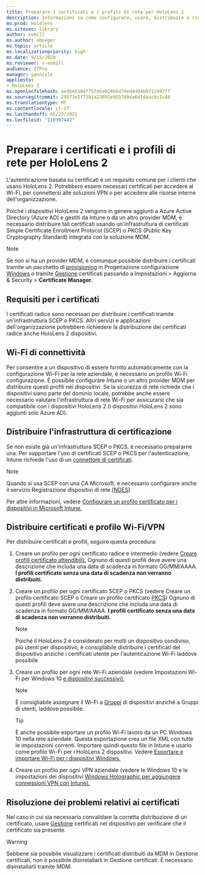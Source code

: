 ```yaml
---
title: Preparare i certificati e i profili di rete per HoloLens 2
description: Informazioni su come configurare, usare, distribuire e risolvere i problemi dei certificati per la rete HoloLens 2 dispositivi di realtà mista.
ms.prod: hololens
ms.sitesec: library
author: evmill
ms.author: aboeger
ms.topic: article
ms.localizationpriority: high
ms.date: 9/15/2020
ms.reviewer: v-evmill
audience: ITPro
manager: yannisle
appliesto:
- HoloLens 2
ms.openlocfilehash: eedb451847757eba02465d7ded4494b9712497ff
ms.sourcegitcommit: 29573e577381a23891e9557884a6dfdaac0c1c48
ms.translationtype: MT
ms.contentlocale: it-IT
ms.lasthandoff: 05/25/2021
ms.locfileid: "110397442"
---
```

# <a name="prepare-certificates-and-network-profiles-for-hololens-2"></a>Preparare i certificati e i profili di rete per HoloLens 2

L'autenticazione basata su certificati è un requisito comune per i clienti che usano HoloLens 2. Potrebbero essere necessari certificati per accedere al Wi-Fi, per connettersi alle soluzioni VPN o per accedere alle risorse interne dell'organizzazione.

Poiché i dispositivi HoloLens 2 vengono in genere aggiunti a Azure Active Directory (Azure AD) e gestiti da Intune o da un altro provider MDM, è necessario distribuire tali certificati usando un'infrastruttura di certificati Simple Certificate Enrollment Protocol (SCEP) o PKCS (Public Key Cryptography Standard) integrata con la soluzione MDM. 

>[!NOTE]
> Se non si ha un provider MDM, è comunque possibile distribuire i certificati tramite un pacchetto di [provisioning](https://docs.microsoft.com/hololens/hololens-provisioning#steps-for-creating-provisioning-packages) in Progettazione configurazione [Windows](https://www.microsoft.com/p/windows-configuration-designer/9nblggh4tx22?rtc=1&activetab=pivot:regionofsystemrequirementstab) o tramite [Gestione](https://docs.microsoft.com/hololens/certificate-manager) certificati passando a Impostazioni > Aggiorna & Security > **Certificate Manager.**

## <a name="certificate-requirements"></a>Requisiti per i certificati
I certificati radice sono necessari per distribuire i certificati tramite un'infrastruttura SCEP o PKCS. Altri servizi e applicazioni dell'organizzazione potrebbero richiedere la distribuzione dei certificati radice anche HoloLens 2 dispositivi. 

## <a name="wi-fi-connectivity-requirements"></a>Wi-Fi di connettività
Per consentire a un dispositivo di essere fornito automaticamente con la configurazione Wi-Fi per la rete aziendale, è necessario un profilo Wi-Fi configurazione. È possibile configurare Intune o un altro provider MDM per distribuire questi profili nei dispositivi. Se la sicurezza di rete richiede che i dispositivi siano parte del dominio locale, potrebbe anche essere necessario valutare l'infrastruttura di rete Wi-Fi per assicurarsi che sia compatibile con i dispositivi HoloLens 2 (i dispositivi HoloLens 2 sono aggiunti solo Azure AD).

## <a name="deploy-certificate-infrastructure"></a>Distribuire l'infrastruttura di certificazione
Se non esiste già un'infrastruttura SCEP o PKCS, è necessario prepararne una. Per supportare l'uso di certificati SCEP o PKCS per l'autenticazione, Intune richiede l'uso di un [connettore di certificati](https://docs.microsoft.com/mem/intune/protect/certificate-connectors).

> [!NOTE]
> Quando si usa SCEP con una CA Microsoft, è necessario configurare anche il servizio Registrazione dispositivi di rete [(NDES)](https://docs.microsoft.com/mem/intune/protect/certificates-scep-configure#set-up-ndes)

Per altre informazioni, vedere [Configurare un profilo certificato per i dispositivi in Microsoft Intune.](https://docs.microsoft.com/intune/certificates-configure)

## <a name="deploy-certificates-and-wi-fivpn-profile"></a>Distribuire certificati e profilo Wi-Fi/VPN
Per distribuire certificati e profili, seguire questa procedura:
1.  Creare un profilo per ogni certificato radice e intermedio (vedere [Creare profili certificato attendibili).](https://docs.microsoft.com/intune/protect/certificates-configure#create-trusted-certificate-profiles) Ognuno di questi profili deve avere una descrizione che includa una data di scadenza in formato GG/MM/AAAA. **I profili certificato senza una data di scadenza non verranno distribuiti.**
1.  Creare un profilo per ogni certificato SCEP o PKCS (vedere Creare un profilo certificato SCEP o Creare un profilo certificato [PKCS](https://docs.microsoft.com/intune/protect/certficates-pfx-configure#create-a-pkcs-certificate-profile)) Ognuno di questi profili deve avere una descrizione che includa una data di scadenza in formato GG/MM/AAAA. **I profili certificato senza una data di scadenza non verranno distribuiti.**

    > [!NOTE]
    > Poiché il HoloLens 2 è considerato per molti un dispositivo condiviso, più utenti per dispositivo, è consigliabile distribuire i certificati del dispositivo anziché i certificati utente per l'autenticazione Wi-Fi laddove possibile

3.  Creare un profilo per ogni rete Wi-Fi aziendale (vedere Impostazioni Wi-Fi per Windows 10 [e dispositivi successivi).](https://docs.microsoft.com/intune/wi-fi-settings-windows) 
    > [!NOTE]
    > È consigliabile assegnare il Wi-Fi a [Gruppi](https://docs.microsoft.com/mem/intune/configuration/device-profile-assign) di dispositivi anziché a Gruppi di utenti, laddove possibile. 

    > [!TIP]
    > È anche possibile esportare un profilo Wi-Fi lavoro da un PC Windows 10 nella rete aziendale. Questa esportazione crea un file XML con tutte le impostazioni correnti. Importare quindi questo file in Intune e usarlo come profilo Wi-Fi per i HoloLens 2 dispositivi. Vedere [Esportare e importare Wi-Fi per i dispositivi Windows.](https://docs.microsoft.com/mem/intune/configuration/wi-fi-settings-import-windows-8-1)

4.  Creare un profilo per ogni VPN aziendale (vedere le Windows 10 e le impostazioni dei dispositivi [Windows Holographic per aggiungere connessioni VPN con Intune).](https://docs.microsoft.com/intune/vpn-settings-windows-10)

## <a name="troubleshooting-certificates"></a>Risoluzione dei problemi relativi ai certificati

Nel caso in cui sia necessario convalidare la corretta distribuzione di un certificato, usare [Gestione](certificate-manager.md) certificati nel dispositivo per verificare che il certificato sia presente.  

>[!WARNING]
> Sebbene sia possibile visualizzare i certificati distribuiti da MDM in Gestione certificati, non è possibile disinstallarli in Gestione certificati. È necessario disinstallarli tramite MDM.


